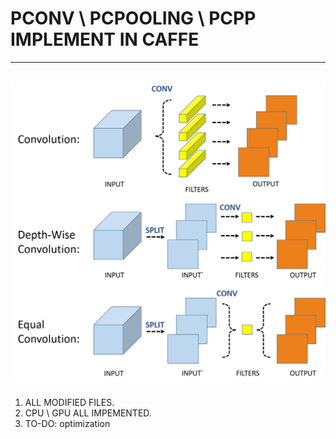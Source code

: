 # PCONV \ PCPOOLING \ PCPP IMPLEMENT IN CAFFE
---
![Alt text](https://github.com/mx54039q/pconv-caffe/blob/master/git2.jpg)
---
1. ALL MODIFIED FILES.
2. CPU \ GPU ALL IMPEMENTED.
3. TO-DO: optimization

